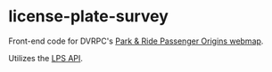 # license-plate-survey

Front-end code for DVRPC's [Park & Ride Passenger Origins webmap](https://www.dvrpc.org/webmaps/parkride/).

Utilizes the [LPS API](https://github.com/dvrpc/lps-api).
